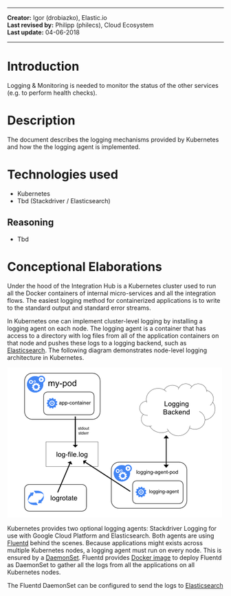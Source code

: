 
---

**Creator:** Igor (drobiazko), Elastic.io <br>
**Last revised by:** Philipp (philecs), Cloud Ecosystem <br>
**Last update:** 04-06-2018

---

# Introduction

Logging & Monitoring is needed to monitor the status of the other services (e.g. to perform health checks).

# Description

The document describes the logging mechanisms provided by Kubernetes and how the the logging agent is implemented.

# Technologies used

- Kubernetes
- Tbd (Stackdriver / Elasticsearch)

## Reasoning

- Tbd

# Conceptional Elaborations

Under the hood of the Integration Hub is a Kubernetes cluster used to run
all the Docker containers of internal micro-services and all the integration
flows. The easiest logging method for containerized applications is to
write to the standard output and standard error streams.

In Kubernetes one can implement cluster-level logging by installing a
logging agent on each node. The logging agent is a container that has
access to a directory with log files from all of the application containers
on that node and pushes these logs to a logging backend, such as [Elasticsearch](https://www.elastic.co/).
The following diagram demonstrates node-level logging architecture in Kubernetes.

![Node-level logging architecture](Assets/k8s-logging-with-node-agent.png)


Kubernetes provides two optional logging agents: Stackdriver Logging for
use with Google Cloud Platform and Elasticsearch. Both agents are using
[Fluentd](https://www.fluentd.org) behind the scenes. Because applications
might exists across multiple Kubernetes nodes, a logging agent must run
on every node. This is ensured by a [DaemonSet](https://kubernetes.io/docs/admin/daemons/).
Fluentd provides [Docker image](https://github.com/fluent/fluentd-kubernetes-daemonset)
to deploy Fluentd as DaemonSet to gather all the logs from all the applications
on all Kubernetes nodes.

The Fluentd DaemonSet can be configured to send the logs to [Elasticsearch](https://www.elastic.co/)
